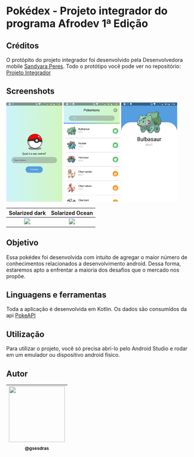 # Pokédex - Projeto integrador do programa Afrodev 1ª Edição

## Créditos
O protópito do projeto integrador foi desenvolvido pela Desenvolvedora mobile [Sandyara Peres].
Todo o protótipo você pode ver no repositório: [Projeto Integrador]

## Screenshots

<img src="screenshots/landing.png" width="150px"/>
<img src="screenshots/pokemon_list.png" width="150px"/>
<img src="screenshots/pokemon_activity.png" width="150px"/>

Solarized dark             |  Solarized Ocean
:-------------------------:|:-------------------------:
![](https://...Dark.png)  |  ![](https://...Ocean.png)

## Objetivo
Essa pokédex foi desenvolvida com intuito de agregar o maior número de conhecimentos relacionados a desenvolvimento android. 
Dessa forma, estaremos apto a enfrentar a maioria dos desafios que o mercado nos propõe.

## Linguagens e ferramentas
Toda a aplicação é desenvolvida em Kotlin. Os dados são consumídos da api [PokeAPI]

## Utilização
Para utilizar o projeto, você só precisa abri-lo pelo Android Studio e rodar em um emulador ou dispositivo android físico.

## Autor

| [<img width="150px" height="150px" src="https://avatars0.githubusercontent.com/u/43199901?s=460&v=4"><br><sub>@gsesdras</sub>](https://github.com/gsesdras) |
| :---: |







[Sandyara Peres]: https://www.linkedin.com/in/sandyaraperes/
[Projeto Integrador]: https://github.com/SandyaraPeres/afrodev-android/
[PokeAPI]: https://pokeapi.co/
